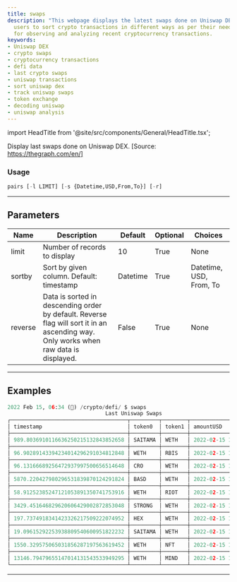```yaml
---
title: swaps
description: "This webpage displays the latest swaps done on Uniswap DEX. It allows"
  users to sort crypto transactions in different ways as per their needs. It's useful
  for observing and analyzing recent cryptocurrency transactions.
keywords:
- Uniswap DEX
- crypto swaps
- cryptocurrency transactions
- defi data
- last crypto swaps
- uniswap transactions
- sort uniswap dex
- track uniswap swaps
- token exchange
- decoding uniswap
- uniswap analysis
---
```


import HeadTitle from '@site/src/components/General/HeadTitle.tsx';

<HeadTitle title="crypto/defi/swaps - Reference | OpenBB Terminal Docs" />

Display last swaps done on Uniswap DEX. [Source: https://thegraph.com/en/]

### Usage

```python
pairs [-l LIMIT] [-s {Datetime,USD,From,To}] [-r]
```

---

## Parameters

| Name | Description | Default | Optional | Choices |
| ---- | ----------- | ------- | -------- | ------- |
| limit | Number of records to display | 10 | True | None |
| sortby | Sort by given column. Default: timestamp | Datetime | True | Datetime, USD, From, To |
| reverse | Data is sorted in descending order by default. Reverse flag will sort it in an ascending way. Only works when raw data is displayed. | False | True | None |


---

## Examples

```python
2022 Feb 15, 06:34 (🦋) /crypto/defi/ $ swaps
                               Last Uniswap Swaps
┌─────────────────────────────────────┬─────────┬────────┬─────────────────────┐
│ timestamp                           │ token0  │ token1 │ amountUSD           │
├─────────────────────────────────────┼─────────┼────────┼─────────────────────┤
│ 989.8036910116636250215132843852658 │ SAITAMA │ WETH   │ 2022-02-15 12:34:21 │
├─────────────────────────────────────┼─────────┼────────┼─────────────────────┤
│ 96.90289143394234014296291034812848 │ WETH    │ RBIS   │ 2022-02-15 12:34:16 │
├─────────────────────────────────────┼─────────┼────────┼─────────────────────┤
│ 96.13166689256472937997500656514648 │ CRO     │ WETH   │ 2022-02-15 12:34:16 │
├─────────────────────────────────────┼─────────┼────────┼─────────────────────┤
│ 5870.220427980296531839870124291824 │ BASD    │ WETH   │ 2022-02-15 12:34:16 │
├─────────────────────────────────────┼─────────┼────────┼─────────────────────┤
│ 58.91252385247121053891350741753916 │ WETH    │ RIOT   │ 2022-02-15 12:34:21 │
├─────────────────────────────────────┼─────────┼────────┼─────────────────────┤
│ 3429.451646829620606429002872853048 │ STRONG  │ WETH   │ 2022-02-15 12:34:16 │
├─────────────────────────────────────┼─────────┼────────┼─────────────────────┤
│ 197.7374918341423326217509222074952 │ HEX     │ WETH   │ 2022-02-15 12:34:16 │
├─────────────────────────────────────┼─────────┼────────┼─────────────────────┤
│ 19.09615292253938809540600951822232 │ SAITAMA │ WETH   │ 2022-02-15 12:34:21 │
├─────────────────────────────────────┼─────────┼────────┼─────────────────────┤
│ 1550.329575065031856287197563619452 │ WETH    │ NFT    │ 2022-02-15 12:34:16 │
├─────────────────────────────────────┼─────────┼────────┼─────────────────────┤
│ 13146.79479655147014131543533949295 │ WETH    │ MIND   │ 2022-02-15 12:34:16 │
└─────────────────────────────────────┴─────────┴────────┴─────────────────────┘
```
---
